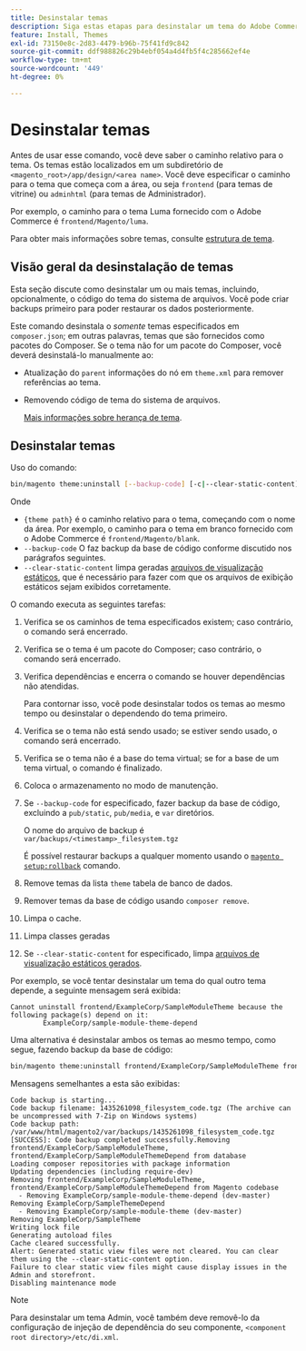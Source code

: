 ```yaml
---
title: Desinstalar temas
description: Siga estas etapas para desinstalar um tema do Adobe Commerce.
feature: Install, Themes
exl-id: 73150e8c-2d83-4479-b96b-75f41fd9c842
source-git-commit: ddf988826c29b4ebf054a4d4fb5f4c285662ef4e
workflow-type: tm+mt
source-wordcount: '449'
ht-degree: 0%

---
```


# Desinstalar temas

Antes de usar esse comando, você deve saber o caminho relativo para o tema. Os temas estão localizados em um subdiretório de `<magento_root>/app/design/<area name>`. Você deve especificar o caminho para o tema que começa com a área, ou seja `frontend` (para temas de vitrine) ou `adminhtml` (para temas de Administrador).

Por exemplo, o caminho para o tema Luma fornecido com o Adobe Commerce é `frontend/Magento/luma`.

Para obter mais informações sobre temas, consulte [estrutura de tema](https://developer.adobe.com/commerce/frontend-core/guide/themes/structure/).

## Visão geral da desinstalação de temas

Esta seção discute como desinstalar um ou mais temas, incluindo, opcionalmente, o código do tema do sistema de arquivos. Você pode criar backups primeiro para poder restaurar os dados posteriormente.

Este comando desinstala o *somente* temas especificados em `composer.json`; em outras palavras, temas que são fornecidos como pacotes do Composer. Se o tema não for um pacote do Composer, você deverá desinstalá-lo manualmente ao:

* Atualização do `parent` informações do nó em `theme.xml` para remover referências ao tema.
* Removendo código de tema do sistema de arquivos.

  [Mais informações sobre herança de tema](https://developer.adobe.com/commerce/frontend-core/guide/themes/inheritance/).

## Desinstalar temas

Uso do comando:

```bash
bin/magento theme:uninstall [--backup-code] [-c|--clear-static-content] {theme path} ... {theme path}
```

Onde

* `{theme path}` é o caminho relativo para o tema, começando com o nome da área. Por exemplo, o caminho para o tema em branco fornecido com o Adobe Commerce é `frontend/Magento/blank`.
* `--backup-code` O faz backup da base de código conforme discutido nos parágrafos seguintes.
* `--clear-static-content` limpa geradas [arquivos de visualização estáticos](../../configuration/cli/static-view-file-deployment.md), que é necessário para fazer com que os arquivos de exibição estáticos sejam exibidos corretamente.

O comando executa as seguintes tarefas:

1. Verifica se os caminhos de tema especificados existem; caso contrário, o comando será encerrado.
1. Verifica se o tema é um pacote do Composer; caso contrário, o comando será encerrado.
1. Verifica dependências e encerra o comando se houver dependências não atendidas.

   Para contornar isso, você pode desinstalar todos os temas ao mesmo tempo ou desinstalar o dependendo do tema primeiro.

1. Verifica se o tema não está sendo usado; se estiver sendo usado, o comando será encerrado.
1. Verifica se o tema não é a base do tema virtual; se for a base de um tema virtual, o comando é finalizado.
1. Coloca o armazenamento no modo de manutenção.
1. Se `--backup-code` for especificado, fazer backup da base de código, excluindo a `pub/static`, `pub/media`, e `var` diretórios.

   O nome do arquivo de backup é `var/backups/<timestamp>_filesystem.tgz`

   É possível restaurar backups a qualquer momento usando o [`magento setup:rollback`](uninstall-modules.md#roll-back-the-file-system-database-or-media-files) comando.

1. Remove temas da lista `theme` tabela de banco de dados.
1. Remover temas da base de código usando `composer remove`.
1. Limpa o cache.
1. Limpa classes geradas
1. Se `--clear-static-content` for especificado, limpa [arquivos de visualização estáticos gerados](../../configuration/cli/static-view-file-deployment.md).

Por exemplo, se você tentar desinstalar um tema do qual outro tema depende, a seguinte mensagem será exibida:

```terminal
Cannot uninstall frontend/ExampleCorp/SampleModuleTheme because the following package(s) depend on it:
        ExampleCorp/sample-module-theme-depend
```

Uma alternativa é desinstalar ambos os temas ao mesmo tempo, como segue, fazendo backup da base de código:

```bash
bin/magento theme:uninstall frontend/ExampleCorp/SampleModuleTheme frontend/ExampleCorp/SampleModuleThemeDepend --backup-code
```

Mensagens semelhantes a esta são exibidas:

```terminal
Code backup is starting...
Code backup filename: 1435261098_filesystem_code.tgz (The archive can be uncompressed with 7-Zip on Windows systems)
Code backup path: /var/www/html/magento2/var/backups/1435261098_filesystem_code.tgz
[SUCCESS]: Code backup completed successfully.Removing frontend/ExampleCorp/SampleModuleTheme, frontend/ExampleCorp/SampleModuleThemeDepend from database
Loading composer repositories with package information
Updating dependencies (including require-dev)
Removing frontend/ExampleCorp/SampleModuleTheme, frontend/ExampleCorp/SampleModuleThemeDepend from Magento codebase
  - Removing ExampleCorp/sample-module-theme-depend (dev-master)
Removing ExampleCorp/SampleThemeDepend
  - Removing ExampleCorp/sample-module-theme (dev-master)
Removing ExampleCorp/SampleTheme
Writing lock file
Generating autoload files
Cache cleared successfully.
Alert: Generated static view files were not cleared. You can clear them using the --clear-static-content option.
Failure to clear static view files might cause display issues in the Admin and storefront.
Disabling maintenance mode
```

>[!NOTE]
>
>Para desinstalar um tema Admin, você também deve removê-lo da configuração de injeção de dependência do seu componente, `<component root directory>/etc/di.xml`.
